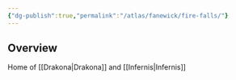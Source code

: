 ```yaml
---
{"dg-publish":true,"permalink":"/atlas/fanewick/fire-falls/"}
---
```


## Overview
Home of [[Drakona\|Drakona]] and [[Infernis\|Infernis]]